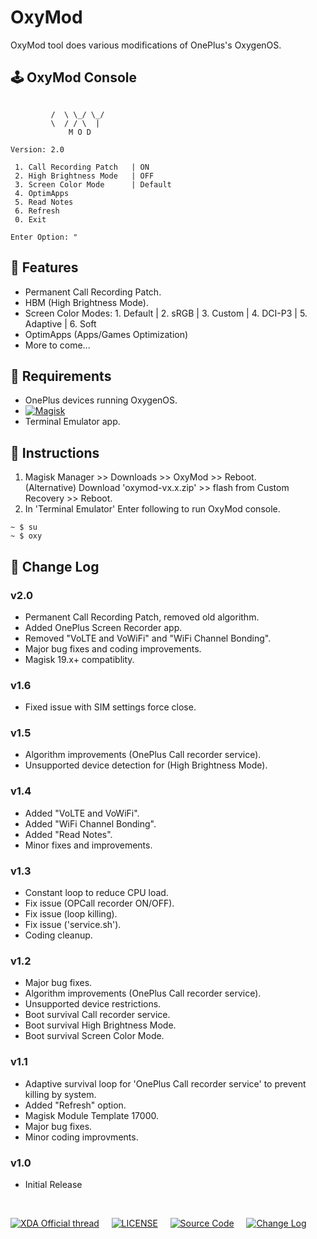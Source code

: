 # OxyMod
OxyMod tool does various modifications of OnePlus's OxygenOS.

## 🕹️ OxyMod Console
```console
                            
         /  \ \_/ \_/       
         \  / / \  |        
             M O D          
                            
Version: 2.0

 1. Call Recording Patch   | ON
 2. High Brightness Mode   | OFF   
 3. Screen Color Mode      | Default
 4. OptimApps
 5. Read Notes
 6. Refresh
 0. Exit
 
Enter Option: "

```

## 🎈 Features
* Permanent Call Recording Patch.
* HBM (High Brightness Mode).
* Screen Color Modes: 1. Default | 2. sRGB | 3. Custom | 4. DCI-P3 | 5. Adaptive | 6. Soft
* OptimApps (Apps/Games Optimization)
* More to come...

## 🎈 Requirements
* OnePlus devices running OxygenOS.
* [![Magisk](https://img.shields.io/badge/Magisk-19%2B-00B39B.svg?style=flat-square)](https://forum.xda-developers.com/apps/magisk/official-magisk-v7-universal-systemless-t3473445)
* Terminal Emulator app.

## 🎈 Instructions
1. Magisk Manager >> Downloads >> OxyMod >> Reboot.  
(Alternative) Download 'oxymod-vx.x.zip' >> flash from Custom Recovery >> Reboot.
2. In 'Terminal Emulator' Enter following to run OxyMod console.
```console
~ $ su
~ $ oxy
```

## 🎈 Change Log
### v2.0
* Permanent Call Recording Patch, removed old algorithm.
* Added OnePlus Screen Recorder app.
* Removed "VoLTE and VoWiFi" and "WiFi Channel Bonding".
* Major bug fixes and coding improvements.
* Magisk 19.x+ compatiblity. 
### v1.6
* Fixed issue with SIM settings force close.
### v1.5
* Algorithm improvements (OnePlus Call recorder service).
* Unsupported device detection for (High Brightness Mode).
### v1.4
* Added "VoLTE and VoWiFi".
* Added "WiFi Channel Bonding".
* Added "Read Notes".
* Minor fixes and improvements.
### v1.3
* Constant loop to reduce CPU load.
* Fix issue (OPCall recorder ON/OFF).
* Fix issue (loop killing).
* Fix issue ('service.sh').
* Coding cleanup.
### v1.2
* Major bug fixes.
* Algorithm improvements (OnePlus Call recorder service).
* Unsupported device restrictions.
* Boot survival Call recorder service.
* Boot survival High Brightness Mode.
* Boot survival Screen Color Mode.
### v1.1
* Adaptive survival loop for 'OnePlus Call recorder
  service' to prevent killing by system.
* Added "Refresh" option.
* Magisk Module Template 17000.
* Major bug fixes.
* Minor coding improvments.
### v1.0
* Initial Release

&nbsp;&nbsp;

[![XDA Official thread](https://img.shields.io/badge/XDA&nbsp;Forum-ff8300.svg?style=flat-square)](https://forum.xda-developers.com/apps/magisk/oxymod-t3791347)&nbsp;&nbsp;&nbsp;&nbsp;&nbsp;[![LICENSE](https://img.shields.io/badge/LICENSE-MIT-0067b2.svg?style=flat-square)](https://github.com/metaspook/OxyMod/blob/master/LICENSE)&nbsp;&nbsp;&nbsp;&nbsp;&nbsp;[![Source Code](https://img.shields.io/badge/Source&nbsp;Code-098900.svg?style=flat-square)](https://github.com/metaspook/OxyMod)&nbsp;&nbsp;&nbsp;&nbsp;&nbsp;[![Change Log](https://img.shields.io/badge/Change&nbsp;Log-c902bc.svg?style=flat-square)](https://github.com/metaspook/OxyMod#-change-log)

